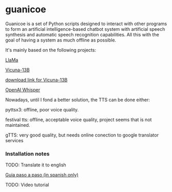 # guanicoe

Guanicoe is a set of Python scripts designed to interact with other programs to form an artificial intelligence-based chatbot system with artificial speech synthesis and automatic speech recognition capabilities. All this with the goal of having a system as much offline as possible.

It's mainly based on the following projects:

[LlaMa](https://github.com/ggerganov/llama.cpp)

[Vicuna-13B](https://vicuna.lmsys.org/)

[download link for Vicuna-13B](https://huggingface.co/4bit/vicuna-13B-1.1-GPTQ-4bit-128g-GGML/resolve/main/vicuna-13B-1.1-GPTQ-4bit-128g.GGML.bin)

[OpenAI Whisper](https://github.com/openai/whisper)

Nowadays, until I fond a better solution, the TTS can be done either:

pyttsx3: offline, poor voice quality.

festival tts: offline, acceptable voice quality, project seems that is not maintained.

gTTS: very good quality, but needs online conection to google translator services

### Installation notes
TODO: Translate it to english

[Guia paso a paso (in spanish only)](https://docs.google.com/document/d/187sY6vXnVOXRmaiwag7ak_JI8mYdaYnmFi9CFaIGjSo/edit?usp=sharing)

TODO: Video tutorial




